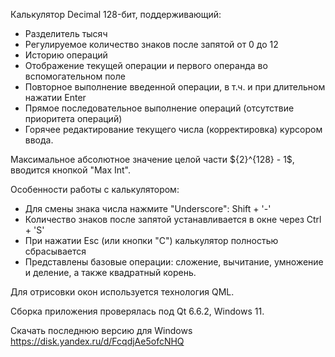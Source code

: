 Калькулятор Decimal 128-бит, поддерживающий:
 - Разделитель тысяч
 - Регулируемое количество знаков после запятой от 0 до 12
 - Историю операций
 - Отображение текущей операции и первого операнда во вспомогательном поле
 - Повторное выполнение введенной операции, в т.ч. и при длительном нажатии Enter
 - Прямое последовательное выполнение операций (отсутствие приоритета операций)
 - Горячее редактирование текущего числа (корректировка) курсором ввода.

Максимальное абсолютное значение целой части $\{2}^{128} - 1$, вводится кнопкой "Max Int".

Особенности работы с калькулятором:
 - Для смены знака числа нажмите "Underscore": Shift + '-'
 - Количество знаков после запятой устанавливается в окне через Ctrl + 'S'
 - При нажатии Esc (или кнопки "C") калькулятор полностью сбрасывается
 - Представлены базовые операции: сложение, вычитание, умножение и деление, а также квадратный корень. 

Для отрисовки окон используется технология QML.

Сборка приложения проверялась под Qt 6.6.2, Windows 11.

Скачать последнюю версию для Windows https://disk.yandex.ru/d/FcqdjAe5ofcNHQ
